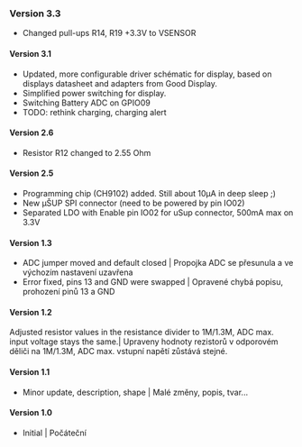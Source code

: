 ### Version 3.3
- Changed pull-ups R14, R19 +3.3V to VSENSOR
#### Version 3.1
- Updated, more configurable driver schématic for display, based on displays datasheet and adapters from Good Display.
- Simplified power switching for display.
- Switching Battery ADC on GPIO09
- TODO: rethink charging, charging alert
#### Version 2.6
- Resistor R12 changed to 2.55 Ohm
#### Version 2.5
- Programming chip (CH9102) added. Still about 10µA in deep sleep ;)
- New µŠUP SPI connector (need to be powered by pin IO02)
- Separated LDO with Enable pin IO02 for uSup connector, 500mA max on 3.3V
#### Version 1.3
- ADC jumper moved and default closed | Propojka ADC se přesunula a ve výchozím nastavení uzavřena
- Error fixed, pins 13 and GND were swapped | Opravené chybá popisu, prohození pinů 13 a GND
#### Version 1.2
Adjusted resistor values in the resistance divider to 1M/1.3M, ADC max. input voltage stays the same.| Upraveny hodnoty rezistorů v odporovém děliči na 1M/1.3M, ADC max. vstupní napětí zůstává stejné.
#### Version 1.1
- Minor update, description, shape  | Malé změny, popis, tvar...
#### Version 1.0
- Initial | Počáteční